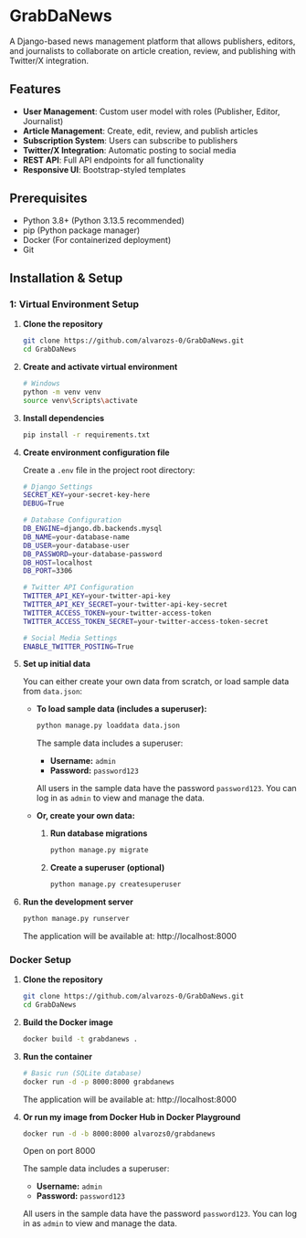 # GrabDaNews

A Django-based news management platform that allows publishers, editors, and journalists to collaborate on article creation, review, and publishing with Twitter/X integration.

## Features

- **User Management**: Custom user model with roles (Publisher, Editor, Journalist)
- **Article Management**: Create, edit, review, and publish articles
- **Subscription System**: Users can subscribe to publishers
- **Twitter/X Integration**: Automatic posting to social media
- **REST API**: Full API endpoints for all functionality
- **Responsive UI**: Bootstrap-styled templates

## Prerequisites

- Python 3.8+ (Python 3.13.5 recommended)
- pip (Python package manager)
- Docker (For containerized deployment)
- Git

## Installation & Setup

### 1: Virtual Environment Setup

1. **Clone the repository**

   ```bash
   git clone https://github.com/alvarozs-0/GrabDaNews.git
   cd GrabDaNews
   ```

2. **Create and activate virtual environment**

   ```bash
   # Windows
   python -m venv venv
   source venv\Scripts\activate
   ```

3. **Install dependencies**

   ```bash
   pip install -r requirements.txt
   ```

4. **Create environment configuration file**

   Create a `.env` file in the project root directory:

   ```bash
   # Django Settings
   SECRET_KEY=your-secret-key-here
   DEBUG=True

   # Database Configuration
   DB_ENGINE=django.db.backends.mysql
   DB_NAME=your-database-name
   DB_USER=your-database-user
   DB_PASSWORD=your-database-password
   DB_HOST=localhost
   DB_PORT=3306

   # Twitter API Configuration
   TWITTER_API_KEY=your-twitter-api-key
   TWITTER_API_KEY_SECRET=your-twitter-api-key-secret
   TWITTER_ACCESS_TOKEN=your-twitter-access-token
   TWITTER_ACCESS_TOKEN_SECRET=your-twitter-access-token-secret

   # Social Media Settings
   ENABLE_TWITTER_POSTING=True
   ```

5. **Set up initial data**

   You can either create your own data from scratch, or load sample data from `data.json`:

   - **To load sample data (includes a superuser):**

     ```bash
     python manage.py loaddata data.json
     ```

     The sample data includes a superuser:

     - **Username:** `admin`
     - **Password:** `password123`

     All users in the sample data have the password `password123`. You can log in as `admin` to view and manage the data.

   - **Or, create your own data:**
     1. **Run database migrations**
        ```bash
        python manage.py migrate
        ```
     2. **Create a superuser (optional)**
        ```bash
        python manage.py createsuperuser
        ```

6. **Run the development server**

   ```bash
   python manage.py runserver
   ```

   The application will be available at: http://localhost:8000

### Docker Setup

1. **Clone the repository**

   ```bash
   git clone https://github.com/alvarozs-0/GrabDaNews.git
   cd GrabDaNews
   ```

2. **Build the Docker image**

   ```bash
   docker build -t grabdanews .
   ```

3. **Run the container**

   ```bash
   # Basic run (SQLite database)
   docker run -d -p 8000:8000 grabdanews
   ```

   The application will be available at: http://localhost:8000

4. **Or run my image from Docker Hub in Docker Playground**

   ```bash
   docker run -d -b 8000:8000 alvarozs0/grabdanews
   ```

   Open on port 8000

   The sample data includes a superuser:

     - **Username:** `admin`
     - **Password:** `password123`

     All users in the sample data have the password `password123`. You can log in as `admin` to view and manage the data.
